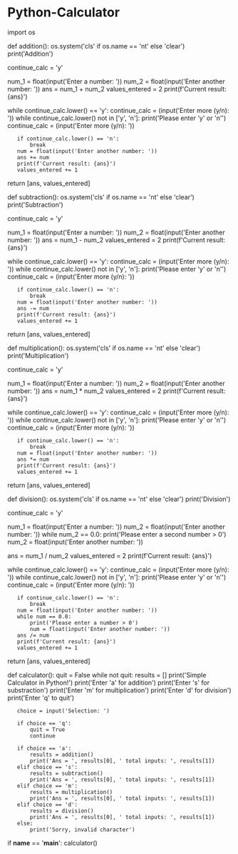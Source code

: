 # Python-Calculator
import os


def addition():
   os.system('cls' if os.name == 'nt' else 'clear')
   print('Addition')

   continue_calc = 'y'

   num_1 = float(input('Enter a number: '))
   num_2 = float(input('Enter another number: '))
   ans = num_1 + num_2
   values_entered = 2
   print(f'Current result: {ans}')

   while continue_calc.lower() == 'y':
       continue_calc = (input('Enter more (y/n): '))
       while continue_calc.lower() not in ['y', 'n']:
           print('Please enter \'y\' or \'n\'')
           continue_calc = (input('Enter more (y/n): '))

       if continue_calc.lower() == 'n':
           break
       num = float(input('Enter another number: '))
       ans += num
       print(f'Current result: {ans}')
       values_entered += 1
   return [ans, values_entered]


def subtraction():
   os.system('cls' if os.name == 'nt' else 'clear')
   print('Subtraction')

   continue_calc = 'y'

   num_1 = float(input('Enter a number: '))
   num_2 = float(input('Enter another number: '))
   ans = num_1 - num_2
   values_entered = 2
   print(f'Current result: {ans}')

   while continue_calc.lower() == 'y':
       continue_calc = (input('Enter more (y/n): '))
       while continue_calc.lower() not in ['y', 'n']:
           print('Please enter \'y\' or \'n\'')
           continue_calc = (input('Enter more (y/n): '))

       if continue_calc.lower() == 'n':
           break
       num = float(input('Enter another number: '))
       ans -= num
       print(f'Current result: {ans}')
       values_entered += 1
   return [ans, values_entered]


def multiplication():
   os.system('cls' if os.name == 'nt' else 'clear')
   print('Multiplication')

   continue_calc = 'y'

   num_1 = float(input('Enter a number: '))
   num_2 = float(input('Enter another number: '))
   ans = num_1 * num_2
   values_entered = 2
   print(f'Current result: {ans}')

   while continue_calc.lower() == 'y':
       continue_calc = (input('Enter more (y/n): '))
       while continue_calc.lower() not in ['y', 'n']:
           print('Please enter \'y\' or \'n\'')
           continue_calc = (input('Enter more (y/n): '))

       if continue_calc.lower() == 'n':
           break
       num = float(input('Enter another number: '))
       ans *= num
       print(f'Current result: {ans}')
       values_entered += 1
   return [ans, values_entered]


def division():
   os.system('cls' if os.name == 'nt' else 'clear')
   print('Division')

   continue_calc = 'y'

   num_1 = float(input('Enter a number: '))
   num_2 = float(input('Enter another number: '))
   while num_2 == 0.0:
       print('Please enter a second number > 0')
       num_2 = float(input('Enter another number: '))

   ans = num_1 / num_2
   values_entered = 2
   print(f'Current result: {ans}')

   while continue_calc.lower() == 'y':
       continue_calc = (input('Enter more (y/n): '))
       while continue_calc.lower() not in ['y', 'n']:
           print('Please enter \'y\' or \'n\'')
           continue_calc = (input('Enter more (y/n): '))

       if continue_calc.lower() == 'n':
           break
       num = float(input('Enter another number: '))
       while num == 0.0:
           print('Please enter a number > 0')
           num = float(input('Enter another number: '))
       ans /= num
       print(f'Current result: {ans}')
       values_entered += 1
   return [ans, values_entered]


def calculator():
   quit = False
   while not quit:
       results = []
       print('Simple Calculator in Python!')
       print('Enter \'a\' for addition')
       print('Enter \'s\' for substraction')
       print('Enter \'m\' for multiplication')
       print('Enter \'d\' for division')
       print('Enter \'q\' to quit')

       choice = input('Selection: ')

       if choice == 'q':
           quit = True
           continue

       if choice == 'a':
           results = addition()
           print('Ans = ', results[0], ' total inputs: ', results[1])
       elif choice == 's':
           results = subtraction()
           print('Ans = ', results[0], ' total inputs: ', results[1])
       elif choice == 'm':
           results = multiplication()
           print('Ans = ', results[0], ' total inputs: ', results[1])
       elif choice == 'd':
           results = division()
           print('Ans = ', results[0], ' total inputs: ', results[1])
       else:
           print('Sorry, invalid character')


if __name__ == '__main__':
   calculator()
